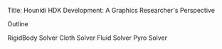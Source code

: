 Title: Hounidi HDK Development: A Graphics Researcher's Perspective

Outline

RigidBody Solver
Cloth Solver
Fluid Solver
Pyro Solver
